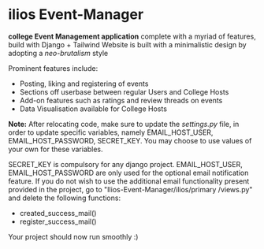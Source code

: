 # ilios Event-Manager
 
**college Event Management application** complete with a myriad of features, build with Django + Tailwind
Website is built with a minimalistic design by adopting a *neo-brutalism* style

Prominent features include:
- Posting, liking and registering of events
- Sections off userbase between regular Users and College Hosts
- Add-on features such as ratings and review threads on events
- Data Visualisation available for College Hosts

**Note:**
After relocating code, make sure to update the *settings.py* file, in order to update specific variables, namely
EMAIL_HOST_USER, EMAIL_HOST_PASSWORD, SECRET_KEY.
You may choose to use values of your own for these variables.

SECRET_KEY is compulsory for any django project.
EMAIL_HOST_USER, EMAIL_HOST_PASSWORD are only used for the optional email notification feature.
If you do not wish to use the additional email functionality present provided in the project, go to "Ilios-Event-Manager/ilios/primary
/views.py" and delete the following functions:
- created_success_mail()
- register_success_mail()

Your project should now run smoothly :)
